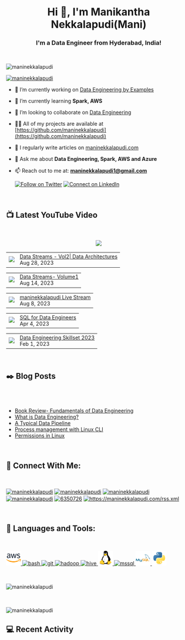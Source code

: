 <h1 align="center">Hi 👋, I'm Manikantha Nekkalapudi(Mani)</h1>
<h3 align="center">I'm a Data Engineer from Hyderabad, India!</h3>

<br>

<p align="left"> <img src="https://komarev.com/ghpvc/?username=maninekkalapudi&label=Profile%20views&color=0e75b6&style=flat" alt="maninekkalapudi" /> </p>

<p align="left"> <a href="https://twitter.com/maninekkalapudi" target="blank"><img src="https://img.shields.io/twitter/follow/maninekkalapudi?logo=twitter&style=for-the-badge" alt="maninekkalapudi" /></a> </p>

- 🔭 I’m currently working on [Data Engineering by Examples](https://github.com/maninekkalapudi/dataengineeringbyexamples)

- 🌱 I’m currently learning **Spark, AWS**

- 👯 I’m looking to collaborate on [Data Engineering](https://github.com/maninekkalapudi/dataengineeringbyexamples)

- 👨‍💻 All of my projects are available at [https://github.com/maninekkalapudi](https://github.com/maninekkalapudi)

- 📝 I regularly write articles on [maninekkalapudi.com](https://maninekkalapudi.com)

- 💬 Ask me about **Data Engineering, Spark, AWS and Azure**

- 📫 Reach out to me at: **maninekkalapudi1@gmail.com**

    [![Follow on Twitter](https://img.shields.io/badge/--twitter?label=Twitter&logo=Twitter&style=social)](https://twitter.com/maninekkalapudi) [![Connect on LinkedIn](https://img.shields.io/badge/--linkedin?label=LinkedIn&logo=LinkedIn&style=social)](https://www.linkedin.com/in/maninekkalapudi)

<br>

## :tv: Latest YouTube Video

<br>

<div align="center">

[<img src="https://img.shields.io/badge/-Subscribe-red?style=for-the-badge&logo=youtube&logoColor=white"/>](https://www.youtube.com/channel/UCdILtPBh2dAyaUltG4IszpA/?sub_confirmation=1)

</div>

<!-- YOUTUBE:START --><table><tr><td><a href="https://www.youtube.com/watch?v=8WszQ1cjc3c"><img width="140px" src="https://i.ytimg.com/vi/8WszQ1cjc3c/mqdefault.jpg"></a></td>
<td><a href="https://www.youtube.com/watch?v=8WszQ1cjc3c">Data Streams - Vol2| Data Architectures</a><br/>Aug 28, 2023</td></tr></table>
<table><tr><td><a href="https://www.youtube.com/watch?v=lks33_Ay7D4"><img width="140px" src="https://i.ytimg.com/vi/lks33_Ay7D4/mqdefault.jpg"></a></td>
<td><a href="https://www.youtube.com/watch?v=lks33_Ay7D4">Data Streams- Volume1</a><br/>Aug 14, 2023</td></tr></table>
<table><tr><td><a href="https://www.youtube.com/watch?v=ltB20FrK3y8"><img width="140px" src="https://i.ytimg.com/vi/ltB20FrK3y8/mqdefault.jpg"></a></td>
<td><a href="https://www.youtube.com/watch?v=ltB20FrK3y8">maninekkalapudi Live Stream</a><br/>Aug 8, 2023</td></tr></table>
<table><tr><td><a href="https://www.youtube.com/watch?v=aIkC3YCy0ks"><img width="140px" src="https://i.ytimg.com/vi/aIkC3YCy0ks/mqdefault.jpg"></a></td>
<td><a href="https://www.youtube.com/watch?v=aIkC3YCy0ks">SQL for Data Engineers</a><br/>Apr 4, 2023</td></tr></table>
<table><tr><td><a href="https://www.youtube.com/watch?v=tG00G37NzjM"><img width="140px" src="https://i.ytimg.com/vi/tG00G37NzjM/mqdefault.jpg"></a></td>
<td><a href="https://www.youtube.com/watch?v=tG00G37NzjM">Data Engineering Skillset 2023</a><br/>Feb 1, 2023</td></tr></table>
<!-- YOUTUBE:END -->

<br>

## :black_nib: Blog Posts
<br>


<br>

<!-- BLOG-POST-LIST:START -->
- [Book Review- Fundamentals of Data Engineering](https://maninekkalapudi.com/book-review-fundamentals-of-data-engineering)
- [What is Data Engineering?](https://maninekkalapudi.com/what-is-data-engineering)
- [A Typical Data Pipeline](https://maninekkalapudi.com/a-typical-data-pipeline)
- [Process management with Linux CLI](https://maninekkalapudi.com/process-management-with-linux-cli)
- [Permissions in Linux](https://maninekkalapudi.com/permissions-in-linux)
<!-- BLOG-POST-LIST:END -->

<br>

## :handshake: Connect With Me:
<br>

<p align="left">
<a href="https://hashnode.com/@maninekkalapudi" target="blank"><img align="center" src="https://raw.githubusercontent.com/rahuldkjain/github-profile-readme-generator/master/src/images/icons/Social/hashnode.svg" alt="maninekkalapudi" height="30" width="40" /></a>
<a href="https://dev.to/maninekkalapudi" target="blank"><img align="center" src="https://cdn.jsdelivr.net/npm/simple-icons@3.0.1/icons/dev-dot-to.svg" alt="maninekkalapudi" height="30" width="40" /></a>
<a href="https://twitter.com/maninekkalapudi" target="blank"><img align="center" src="https://raw.githubusercontent.com/rahuldkjain/github-profile-readme-generator/master/src/images/icons/Social/twitter.svg" alt="maninekkalapudi" height="30" width="40" /></a>
<a href="https://linkedin.com/in/maninekkalapudi" target="blank"><img align="center" src="https://raw.githubusercontent.com/rahuldkjain/github-profile-readme-generator/master/src/images/icons/Social/linked-in-alt.svg" alt="maninekkalapudi" height="30" width="40" /></a>
<a href="https://stackoverflow.com/users/6350726" target="blank"><img align="center" src="https://raw.githubusercontent.com/rahuldkjain/github-profile-readme-generator/master/src/images/icons/Social/stack-overflow.svg" alt="6350726" height="30" width="40" /></a>
<a href="/https://maninekkalapudi.com/rss.xml" target="blank"><img align="center" src="https://raw.githubusercontent.com/rahuldkjain/github-profile-readme-generator/master/src/images/icons/Social/rss.svg" alt="https://maninekkalapudi.com/rss.xml" height="30" width="40" /></a>
</p>

<br>

## :wrench: Languages and Tools:
<br>

<p align="left"> <a href="https://aws.amazon.com" target="_blank"> <img src="https://raw.githubusercontent.com/devicons/devicon/master/icons/amazonwebservices/amazonwebservices-original-wordmark.svg" alt="aws" width="40" height="40"/> </a> <a href="https://www.gnu.org/software/bash/" target="_blank"> <img src="https://www.vectorlogo.zone/logos/gnu_bash/gnu_bash-icon.svg" alt="bash" width="40" height="40"/> </a> <a href="https://git-scm.com/" target="_blank"> <img src="https://www.vectorlogo.zone/logos/gnu_bash/gnu_bash-official.svg" alt="git" width="40" height="40"/> </a> <a href="https://hadoop.apache.org/" target="_blank"> <img src="https://www.vectorlogo.zone/logos/apache_hadoop/apache_hadoop-icon.svg" alt="hadoop" width="40" height="40"/> </a> <a href="https://hive.apache.org/" target="_blank"> <img src="https://www.vectorlogo.zone/logos/apache_hive/apache_hive-icon.svg" alt="hive" width="40" height="40"/> </a> <a href="https://www.linux.org/" target="_blank"> <img src="https://raw.githubusercontent.com/devicons/devicon/master/icons/linux/linux-original.svg" alt="linux" width="40" height="40"/> </a> <a href="https://www.microsoft.com/en-us/sql-server" target="_blank"> <img src="https://www.svgrepo.com/show/303229/microsoft-sql-server-logo.svg" alt="mssql" width="40" height="40"/> </a> <a href="https://www.mysql.com/" target="_blank"> <img src="https://raw.githubusercontent.com/devicons/devicon/master/icons/mysql/mysql-original-wordmark.svg" alt="mysql" width="40" height="40"/> </a> <a href="https://www.python.org" target="_blank"> <img src="https://raw.githubusercontent.com/devicons/devicon/master/icons/python/python-original.svg" alt="python" width="40" height="40"/> </a> </p>

<br>

<p><img align="center" src="https://github-readme-stats.vercel.app/api?username=maninekkalapudi&show_icons=true&locale=en" alt="maninekkalapudi" /></p>

<br>

<p><img align="center" src="https://github-readme-streak-stats.herokuapp.com/?user=maninekkalapudi&" alt="maninekkalapudi" /></p>


## :computer: Recent Activity

<!--START_SECTION:activity-->

<!--END_SECTION:activity-->

